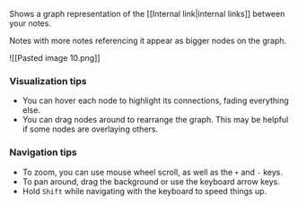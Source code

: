 Shows a graph representation of the [[Internal link|internal links]] between your notes.

Notes with more notes referencing it appear as bigger nodes on the graph.

![[Pasted image 10.png]]

### Visualization tips

- You can hover each node to highlight its connections, fading everything else.
- You can drag nodes around to rearrange the graph. This may be helpful if some nodes are overlaying others.

### Navigation tips

- To zoom, you can use mouse wheel scroll, as well as the `+` and `-` keys.
- To pan around, drag the background or use the keyboard arrow keys.
- Hold `Shift` while navigating with the keyboard to speed things up.

